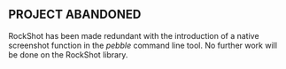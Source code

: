 ## PROJECT ABANDONED

RockShot has been made redundant with the introduction of a native screenshot function in the *pebble* command line tool. No further work will be done on the RockShot library.
